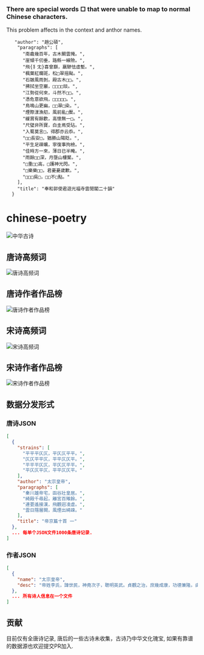 
### There are special words □ that were unable to map to normal Chinese characters.

This problem affects in the context and anthor names.
```
   "author": "趙公碩", 
    "paragraphs": [
      "南龕幾百年，古木闞雲掩。", 
      "崖傾千仞垂，路縣一線險。", 
      "飛{犭冘}喜曾巔，羸驂怯虛塹。", 
      "楓葉紅斕斑，松□翠摇颭。", 
      "石皴風雨剝，殿古木□□。", 
      "拂拭坐空巖，□□□□琰。", 
      "江勢從何來，斗然不□□。", 
      "憑危意欲飛，□□□□□。", 
      "鳥鳴山更幽，□□翠□染。", 
      "煙際漾漁舠，風前亂□檿。", 
      "緩賞有餘歡，高懷無一□。", 
      "尺璧非所寶，白圭焉受玷。", 
      "入蜀莫言□，得郡亦云忝。", 
      "□□長安□，猶勝山陽貶。", 
      "平生足疎曠，寧復事拘檢。", 
      "佳時方一來，薄日已半晻。", 
      "雨餘□□深，月墮山樓黶。", 
      "□重□□高，□護神光閃。", 
      "□樂樂□□，君憂憂歲歉。", 
      "□□□吳□，□□不□點。"
    ], 
    "title": "奉和郭使君遊光福寺雲閒閣二十韻"
  }
```

# chinese-poetry

![中华古诗](https://raw.githubusercontent.com/jackeyGao/chinese-poetry/master/images/full-tang-poetry.png "中华古诗")

## 唐诗高频词

![唐诗高频词](https://raw.githubusercontent.com/jackeyGao/chinese-poetry/master/images/tang_text_topK.png "唐诗高频词")

## 唐诗作者作品榜

![唐诗作者作品榜](https://raw.githubusercontent.com/jackeyGao/chinese-poetry/master/images/tang_author_topK.png "唐诗作者作品榜")

## 宋诗高频词

![宋诗高频词](https://raw.githubusercontent.com/jackeyGao/chinese-poetry/master/images/song_text_topK.png "宋诗高频词")

## 宋诗作者作品榜

![宋诗作者作品榜](https://raw.githubusercontent.com/jackeyGao/chinese-poetry/master/images/song_author_topK.png "宋诗作者作品榜")


## 数据分发形式

### 唐诗JSON

```json
[
  {
    "strains": [
      "平平平仄仄，平仄仄平平。",
      "仄仄平平仄，平平仄仄平。",
      "平平平仄仄，平仄仄平平。",
      "平仄仄平仄，平平仄仄平。"
    ],
    "author": "太宗皇帝",
    "paragraphs": [
      "秦川雄帝宅，函谷壯皇居。",
      "綺殿千尋起，離宮百雉餘。",
      "連甍遙接漢，飛觀迥凌虛。",
      "雲日隱層闕，風煙出綺疎。"
    ],
    "title": "帝京篇十首 一"
  },
  ... 每单个JSON文件1000条唐诗记录.
]
```
### 作者JSON

```json
[
  {
    "name": "太宗皇帝",
    "desc": "帝姓李氏，諱世民，神堯次子，聰明英武。貞觀之治，庶幾成康，功德兼隆。由漢以來，未之有也。而銳情經術， >初建秦邸，即開文學館，召名儒十八人爲學士。既即位，殿左置弘文館，悉引內學士，番宿更休。聽朝之間，則與討論典籍，雜以文詠。或日昃夜艾，未嘗少怠。詩筆草隸，卓越前古。至於天文秀發，沈麗高朗，有唐三百年風雅之盛，帝實有以啓之焉。在位二十四年，諡曰文。集四十卷。館閣書目，詩一卷，六十九首。今編詩一卷。"
  },
  ... 所有诗人信息在一个文件
]
```


## 贡献

目前仅有全唐诗记录, 唐后的一些古诗未收集，古诗乃中华文化瑰宝, 如果有靠谱的数据源也欢迎提交PR加入.  

